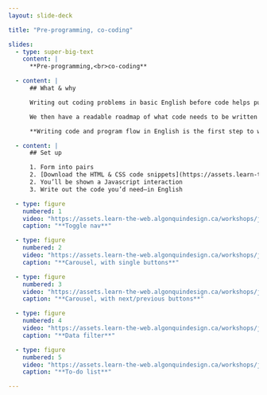```yaml
---
layout: slide-deck

title: "Pre-programming, co-coding"

slides:
  - type: super-big-text
    content: |
      **Pre-programming,<br>co-coding**

  - content: |
      ## What & why

      Writing out coding problems in basic English before code helps put our brains in the right mindset.

      We then have a readable roadmap of what code needs to be written and where to write it.

      **Writing code and program flow in English is the first step to writing actual code.**

  - content: |
      ## Set up

      1. Form into pairs
      2. [Download the HTML & CSS code snippets](https://assets.learn-the-web.algonquindesign.ca/workshops/jquery-jq-what/pre-programming-co-coding-code-snippets.zip)
      2. You’ll be shown a Javascript interaction
      3. Write out the code you’d need—in English

  - type: figure
    numbered: 1
    video: "https://assets.learn-the-web.algonquindesign.ca/workshops/jquery-jq-what/toggle-nav.mp4"
    caption: "**Toggle nav**"

  - type: figure
    numbered: 2
    video: "https://assets.learn-the-web.algonquindesign.ca/workshops/jquery-jq-what/carousel-single-buttons.mp4"
    caption: "**Carousel, with single buttons**"

  - type: figure
    numbered: 3
    video: "https://assets.learn-the-web.algonquindesign.ca/workshops/jquery-jq-what/carousel-next-prev.mp4"
    caption: "**Carousel, with next/previous buttons**"

  - type: figure
    numbered: 4
    video: "https://assets.learn-the-web.algonquindesign.ca/workshops/jquery-jq-what/data-filter.mp4"
    caption: "**Data filter**"

  - type: figure
    numbered: 5
    video: "https://assets.learn-the-web.algonquindesign.ca/workshops/jquery-jq-what/to-do-list.mp4"
    caption: "**To-do list**"

---
```


